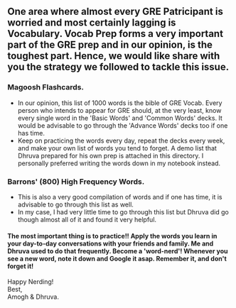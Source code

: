 ## One area where almost every GRE Patricipant is worried and most certainly lagging is Vocabulary. Vocab Prep forms a very important part of the GRE prep and in our opinion, is the toughest part. Hence, we would like share with you the strategy we followed to tackle this issue.

### Magoosh Flashcards.
- In our opinion, this list of 1000 words is the bible of GRE Vocab. Every person who intends to appear for GRE should, at the very least, know every single word in the 'Basic Words' and 'Common Words' decks. It would be advisable to go through the 'Advance Words' decks too if one has time.
- Keep on practicing the words every day, repeat the decks every week, and make your own list of words you tend to forget. A demo list that Dhruva prepared for his own prep is attached in this directory. I personally preferred writing the words down in my notebook instead.

### Barrons' (800) High Frequency Words.
- This is also a very good compilation of words and if one has time, it is advisable to go through this list as well. 
- In my case, I had very little time to go through this list but Dhruva did go though almost all of it and found it very helpful.

#### The most important thing is to practice!! Apply the words you learn in your day-to-day conversations with your friends and family. Me and Dhruva used to do that frequently. Become a 'word-nerd'! Whenever you see a new word, note it down and Google it asap. Remember it, and don't forget it!

Happy Nerding!<br/>
Best,<br/>
Amogh & Dhruva.
